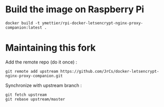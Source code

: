 Build the image on Raspberry Pi
===============================

```
docker build -t ymettier/rpi-docker-letsencrypt-nginx-proxy-companion:latest .
```

Maintaining this fork
=====================

Add the remote repo (do it once) :
```
git remote add upstream https://github.com/JrCs/docker-letsencrypt-nginx-proxy-companion.git
```

Synchronize with upstream branch :
```
git fetch upstream
git rebase upstream/master
```

